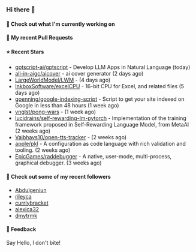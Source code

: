 ### Hi there 👋

#### 👷 Check out what I'm currently working on

#### 🔨 My recent Pull Requests


#### ⭐ Recent Stars

- [gptscript-ai/gptscript](https://github.com/gptscript-ai/gptscript) - Develop LLM Apps in Natural Language (today)
- [all-in-aigc/aicover](https://github.com/all-in-aigc/aicover) - ai cover generator (2 days ago)
- [LargeWorldModel/LWM](https://github.com/LargeWorldModel/LWM) -  (4 days ago)
- [InkboxSoftware/excelCPU](https://github.com/InkboxSoftware/excelCPU) - 16-bit CPU for Excel, and related files (5 days ago)
- [goenning/google-indexing-script](https://github.com/goenning/google-indexing-script) - Script to get your site indexed on Google in less than 48 hours (1 week ago)
- [vnglst/pong-wars](https://github.com/vnglst/pong-wars) -  (1 week ago)
- [lucidrains/self-rewarding-lm-pytorch](https://github.com/lucidrains/self-rewarding-lm-pytorch) - Implementation of the training framework proposed in Self-Rewarding Language Model, from MetaAI (2 weeks ago)
- [Vaibhavs10/open-tts-tracker](https://github.com/Vaibhavs10/open-tts-tracker) -  (2 weeks ago)
- [apple/pkl](https://github.com/apple/pkl) - A configuration as code language with rich validation and tooling. (2 weeks ago)
- [EpicGames/raddebugger](https://github.com/EpicGames/raddebugger) - A native, user-mode, multi-process, graphical debugger. (3 weeks ago)

#### 👯 Check out some of my recent followers

- [Abdulgeniun](https://github.com/Abdulgeniun)
- [rileyca](https://github.com/rileyca)
- [currlybracket](https://github.com/currlybracket)
- [alexica32](https://github.com/alexica32)
- [dmytrmk](https://github.com/dmytrmk)

#### 💬 Feedback

Say Hello, I don't bite!